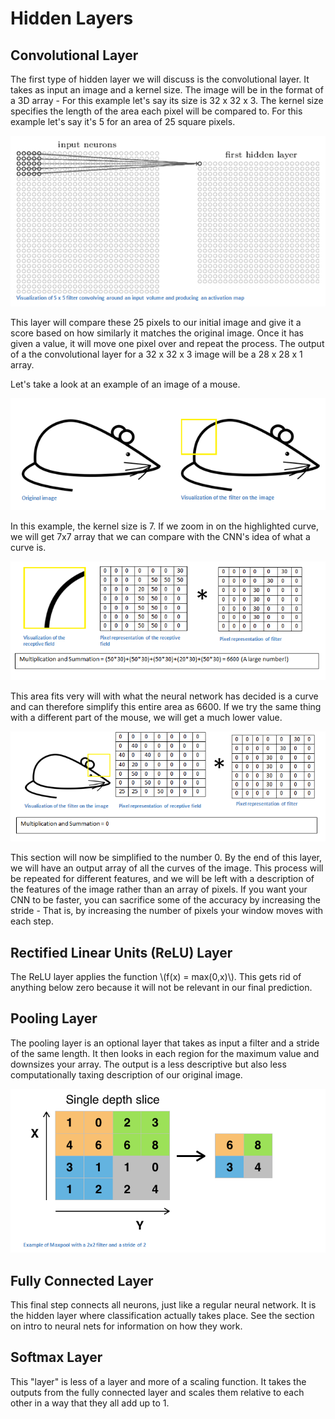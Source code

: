 # Hidden Layers

## Convolutional Layer
The first type of hidden layer we will discuss is the convolutional layer.
It takes as input an image and a kernel size.
The image will be in the format of a 3D array - For this example let's say its size is 32 x 32 x 3.
The kernel size specifies the length of the area each pixel will be compared to.
For this example let's say it's 5 for an area of 25 square pixels.

![CNN](../img/ActivationMap.png)

This layer will compare these 25 pixels to our initial image and give it a score based on how similarly it matches the original image.
Once it has given a value, it will move one pixel over and repeat the process.
The output of a the convolutional layer for a 32 x 32 x 3 image will be a 28 x 28 x 1 array.

Let's take a look at an example of an image of a mouse. 

![Mouse](../img/mouse.png)

In this example, the kernel size is 7.
If we zoom in on the highlighted curve, we will get 7x7 array that we can compare with the CNN's idea of what a curve is.

![Curve](../img/mouse_butt.png)

This area fits very will with what the neural network has decided is a curve and can therefore simplify this entire area as 6600.
If we try the same thing with a different part of the mouse, we will get a much lower value.

![Ears](../img/mouse_ears.png)

This section will now be simplified to the number 0.
By the end of this layer, we will have an output array of all the curves of the image.
This process will be repeated for different features, and we will be left with a description of the features of the image rather than an array of pixels.
If you want your CNN to be faster, you can sacrifice some of the accuracy by increasing the stride -
That is, by increasing the number of pixels your window moves with each step.

## Rectified Linear Units (ReLU) Layer
The ReLU layer applies the function \\(f(x) = max(0,x)\\). 
This gets rid of anything below zero because it will not be relevant in our final prediction.

## Pooling Layer
The pooling layer is an optional layer that takes as input a filter and a stride of the same length.
It then looks in each region for the maximum value and downsizes your array.
The output is a less descriptive but also less computationally taxing description of our original image.

![Pooling Layer](../img/pooling.png)


## Fully Connected Layer
This final step connects all neurons, just like a regular neural network.
It is the hidden layer where classification actually takes place.
See the section on intro to neural nets for information on how they work.

## Softmax Layer
This "layer" is less of a layer and more of a scaling function.
It takes the outputs from the fully connected layer and scales them relative to each other in a way that they all add up to 1.